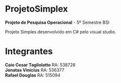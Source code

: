 # ProjetoSimplex

<b>Projeto de Pesquisa Operacional</b> - 5º Semestre BSI <br>

Projeto Simples desenvolvido em C# pelo visual studio. 

<h1>Integrantes</h1>

<b>Caio Cesar Tagliolatto</b> RA: 538728</br>
<b>Jonatas Vinicius</b> RA: 536377<br>
<b>Rafael Douglas</b> RA: 515094
